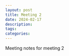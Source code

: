 ```yaml
---
layout: post
title: Meeting 2
date: 2024-02-17
description:
tags: 
categories: 
---
```

Meeting notes for meeting 2
